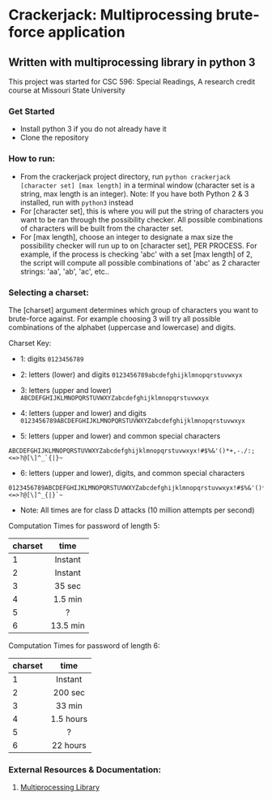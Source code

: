 # Crackerjack: Multiprocessing brute-force application
## Written with multiprocessing library in python 3 

This project was started for CSC 596: Special Readings, A research credit course at Missouri State University


### Get Started 
- Install python 3 if you do not already have it
- Clone the repository 


### How to run:
- From the crackerjack project directory, run
		`python crackerjack [character set] [max length]`
  in a terminal window (character set is a string, max length is an integer).
  Note: If you have both Python 2 & 3 installed, run with `python3` instead
- For [character set], this is where you will put the string of characters you want to be ran through the possibility checker. All possible combinations of characters will be built from the character set. 
- For [max length], choose an integer to designate a max size the possibility checker will run up to on [character set], PER PROCESS. For example, if the process is checking 'abc' with a set [max length] of 2, the script will compute all possible combinations of 'abc' as 2 character strings: 'aa', 'ab', 'ac', etc..

### Selecting a charset:
The [charset] argument determines which group of characters you want to brute-force against. For example choosing 3 will try all possible combinations of the alphabet (uppercase and lowercase) and digits.

Charset Key:
 
 - 1: digits
```0123456789```
 
 - 2: letters (lower) and digits
```0123456789abcdefghijklmnopqrstuvwxyx```

 - 3: letters (upper and lower)
```ABCDEFGHIJKLMNOPQRSTUVWXYZabcdefghijklmnopqrstuvwxyx```

 - 4: letters (upper and lower) and digits
```0123456789ABCDEFGHIJKLMNOPQRSTUVWXYZabcdefghijklmnopqrstuvwxyx```

 - 5: letters (upper and lower) and common special characters
 ```
 ABCDEFGHIJKLMNOPQRSTUVWXYZabcdefghijklmnopqrstuvwxyx!#$%&'()*+,-./:;<=>?@[\]^_`{|}~
 ```

 - 6: letters (upper and lower), digits, and common special characters 
```
0123456789ABCDEFGHIJKLMNOPQRSTUVWXYZabcdefghijklmnopqrstuvwxyx!#$%&'()*+,-./:;<=>?@[\]^_{|}`~
```

* Note: All times are for class D attacks (10 million attempts per second)

Computation Times for password of length 5:

| charset       | time          | 
| ------------- |:-------------:|
| 1             | Instant       |
| 2             | Instant       |
| 3             | 35 sec        |
| 4             | 1.5 min       |
| 5             | ?             |
| 6             | 13.5 min      |

Computation Times for password of length 6:

| charset       | time          | 
| ------------- |:-------------:|
| 1             | Instant       |
| 2             | 200 sec       |
| 3             | 33 min        |
| 4             | 1.5 hours     |
| 5             | ?             |
| 6             | 22 hours      |

  
### External Resources & Documentation:

1. [Multiprocessing Library](https://docs.python.org/3/library/multiprocessing.html)

